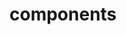 <!-- Space: DockerKaliLinux -->
<!-- Parent: Project -->
<!-- Title: Project Components -->

<!-- Label: DockerKaliLinux -->
<!-- Label: Project -->
<!-- Label: Components -->
<!-- Include: docs/disclaimer.md -->
<!-- Include: ac:toc -->

# components
